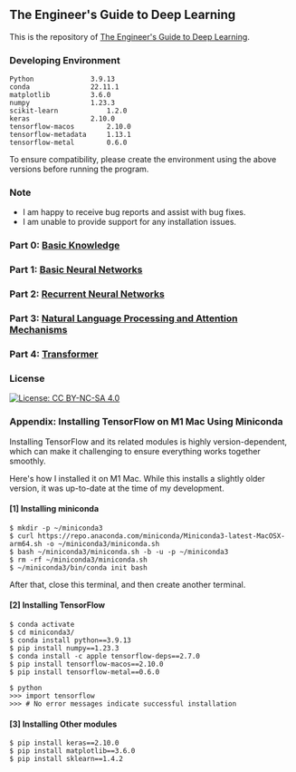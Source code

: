 ## The Engineer's Guide to Deep Learning

This is the repository of [The Engineer's Guide to Deep Learning](https://www.interdb.jp/dl/).

### Developing Environment

```
Python				3.9.13
conda				22.11.1
matplotlib			3.6.0
numpy				1.23.3
scikit-learn 			1.2.0
keras				2.10.0
tensorflow-macos		2.10.0
tensorflow-metadata		1.13.1
tensorflow-metal		0.6.0
```  

To ensure compatibility, please create the environment using the above versions before running the program.

### Note

- I am happy to receive bug reports and assist with bug fixes.
- I am unable to provide support for any installation issues.

### Part 0: [Basic Knowledge](./Part-00/)


### Part 1: [Basic Neural Networks](./Part-01/)


### Part 2: [Recurrent Neural Networks](./Part-02/)


### Part 3: [Natural Language Processing and Attention Mechanisms](./Part-03/)


### Part 4: [Transformer](./Part-04/)


### License

[![License: CC BY-NC-SA 4.0](https://img.shields.io/badge/License-CC_BY--NC--SA_4.0-lightgrey.svg)](https://creativecommons.org/licenses/by-nc-sa/4.0/)


### Appendix: Installing TensorFlow on M1 Mac Using Miniconda

Installing TensorFlow and its related modules is highly version-dependent, which can make it challenging to ensure everything works together smoothly.


Here's how I installed it on M1 Mac. While this installs a slightly older version, it was up-to-date at the time of my development.


#### [1] Installing miniconda

```
$ mkdir -p ~/miniconda3
$ curl https://repo.anaconda.com/miniconda/Miniconda3-latest-MacOSX-arm64.sh -o ~/miniconda3/miniconda.sh
$ bash ~/miniconda3/miniconda.sh -b -u -p ~/miniconda3
$ rm -rf ~/miniconda3/miniconda.sh
$ ~/miniconda3/bin/conda init bash
```

After that, close this terminal, and then create another terminal.

#### [2] Installing TensorFlow

```
$ conda activate
$ cd miniconda3/
$ conda install python==3.9.13
$ pip install numpy==1.23.3
$ conda install -c apple tensorflow-deps==2.7.0
$ pip install tensorflow-macos==2.10.0
$ pip install tensorflow-metal==0.6.0
```

```
$ python
>>> import tensorflow
>>> # No error messages indicate successful installation
```

#### [3] Installing Other modules

```
$ pip install keras==2.10.0
$ pip install matplotlib==3.6.0
$ pip install sklearn==1.4.2
```

